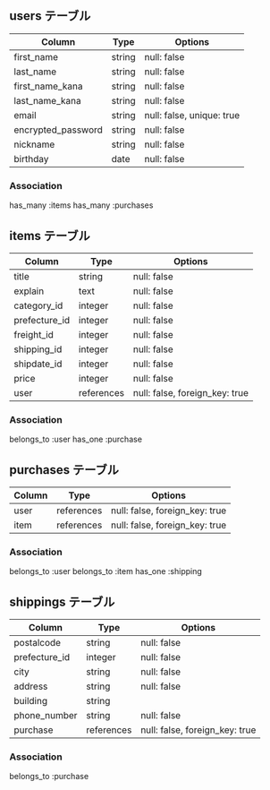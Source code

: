 ## users テーブル

| Column             | Type   | Options                   |
| ------------------ | ------ | ------------------------- |
| first_name         | string | null: false               |
| last_name          | string | null: false               |
| first_name_kana   | string | null: false               |
| last_name_kana    | string | null: false               |
| email              | string | null: false, unique: true |
| encrypted_password | string | null: false               |
| nickname           | string | null: false               |
| birthday           | date | null: false               |


### Association

has_many :items
has_many :purchases

## items テーブル

| Column      | Type   | Options     |
| ----------- | ------ | ----------- |
| title       | string | null: false |
| explain     | text   | null: false |
| category_id | integer | null: false |
| prefecture_id    | integer | null: false |
| freight_id  | integer | null: false |
| shipping_id | integer | null: false |
| shipdate_id | integer | null: false |
| price       | integer | null: false |
| user        | references | null: false, foreign_key: true |


### Association

belongs_to :user
has_one :purchase

## purchases テーブル

| Column  | Type       | Options                        |
| ------- | ---------- | ------------------------------ |
| user    | references | null: false, foreign_key: true |
| item    | references | null: false, foreign_key: true |

### Association

belongs_to :user
belongs_to :item
has_one :shipping

## shippings テーブル

| Column       | Type    | Options      |
| ------------ | --------| ------------ |
| postalcode   | string  | null: false  |
| prefecture_id | integer  | null: false  |
| city         | string  | null: false  |
| address      | string  | null: false  |
| building     | string  |              |
| phone_number | string  | null: false  |
| purchase     | references  | null: false, foreign_key: true  |


### Association

belongs_to :purchase
